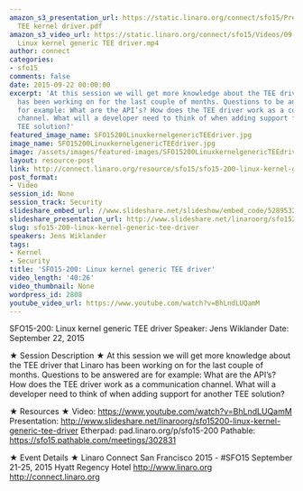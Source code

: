 ```yaml
---
amazon_s3_presentation_url: https://static.linaro.org/connect/sfo15/Presentations/09-22-Tuesday/SFO15-200-
  TEE kernel driver.pdf
amazon_s3_video_url: https://static.linaro.org/connect/sfo15/Videos/09-22-Tuesday/SFO15-200
  Linux kernel generic TEE driver.mp4
author: connect
categories:
- sfo15
comments: false
date: 2015-09-22 00:00:00
excerpt: 'At this session we will get more knowledge about the TEE driver that Linaro
  has been working on for the last couple of months. Questions to be answered are
  for example: What are the API’s? How does the TEE driver work as a communication
  channel. What will a developer need to think of when adding support for another
  TEE solution?'
featured_image_name: SFO15200LinuxkernelgenericTEEdriver.jpg
image_name: SFO15200LinuxkernelgenericTEEdriver.jpg
image: /assets/images/featured-images/SFO15200LinuxkernelgenericTEEdriver.jpg
layout: resource-post
link: http://connect.linaro.org/resource/sfo15/sfo15-200-linux-kernel-generic-tee-driver/
post_format:
- Video
session_id: None
session_track: Security
slideshare_embed_url: //www.slideshare.net/slideshow/embed_code/52895328
slideshare_presentation_url: http://www.slideshare.net/linaroorg/sfo15200-linux-kernel-generic-tee-driver
slug: sfo15-200-linux-kernel-generic-tee-driver
speakers: Jens Wiklander
tags:
- Kernel
- Security
title: 'SFO15-200: Linux kernel generic TEE driver'
video_length: '40:26'
video_thumbnail: None
wordpress_id: 2808
youtube_video_url: https://www.youtube.com/watch?v=BhLndLUQamM
---
```


SFO15-200: Linux kernel generic TEE driver
Speaker:  Jens Wiklander
Date: September 22, 2015

★ Session Description ★
At this session we will get more knowledge about the TEE driver that Linaro has been working on for the last couple of months. Questions to be answered are for example: What are the API’s? How does the TEE driver work as a communication channel. What will a developer need to think of when adding support for another TEE solution?

★ Resources ★
Video: https://www.youtube.com/watch?v=BhLndLUQamM
Presentation:  http://www.slideshare.net/linaroorg/sfo15200-linux-kernel-generic-tee-driver
Etherpad: pad.linaro.org/p/sfo15-200
Pathable: https://sfo15.pathable.com/meetings/302831

★ Event Details ★
Linaro Connect San Francisco 2015 - #SFO15
September 21-25, 2015
Hyatt Regency Hotel
http://www.linaro.org
http://connect.linaro.org